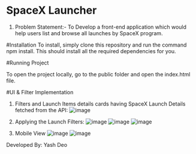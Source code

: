 # SpaceX Launcher 
 
 1. Problem Statement:- To Develop a front-end application which would help users list and browse all launches by SpaceX program.


#Installation 
To install, simply clone this repository and run the command npm install. This should install all the required dependencies for you.

#Running Project 

To open the project locally, go to the public folder and open the index.html file. 

#UI & Filter Implementation

1. Filters and Launch Items details cards having SpaceX Launch Details fetched from the API:
![image](https://github.com/theyashdeo/SpaceXLauncher/assets/108831896/3ed987ef-b00a-42ae-9ea9-1e19b692c335)

2. Applying the Launch Filters:
![image](https://github.com/theyashdeo/SpaceXLauncher/assets/108831896/dad17255-bcec-47b1-aec7-8c8e0b1c3769)
![image](https://github.com/theyashdeo/SpaceXLauncher/assets/108831896/4b148279-7aeb-4324-8b3a-c4d47e4ef5dd)
![image](https://github.com/theyashdeo/SpaceXLauncher/assets/108831896/b8b87fee-3915-40dd-9f38-8f4cbc404912)

3. Mobile View
![image](https://github.com/theyashdeo/SpaceXLauncher/assets/108831896/9c9c0a4a-0f6e-4e2f-8f99-e2a980189e27)
![image](https://github.com/theyashdeo/SpaceXLauncher/assets/108831896/eae4be4f-ff21-4a2a-b625-52cacb8b0f5a)




Developed By: Yash Deo

